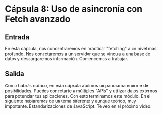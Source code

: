 # Cápsula 8: Uso de asincronía con Fetch avanzado

## Entrada
En esta cápsula, nos concentraremos en practicar "fetching" a un nivel más profundo.
Nos conectaremos a un servidor que se vincula a una base de datos y descargaremos información.
Comencemos a trabajar.

## Salida
Como habrás notado, en esta cápsula abrimos un panorama enorme de posibilidades.
Puedes conectarte a múltiples "APIs" y utilizar datos externos para potenciar tus aplicaciones.
Con esto terminamos este módulo. 
En el siguiente hablaremos de un tema diferente y aunque teórico, muy importante. 
Estandarizaciones de JavaScript.
Te veo en el próximo video.